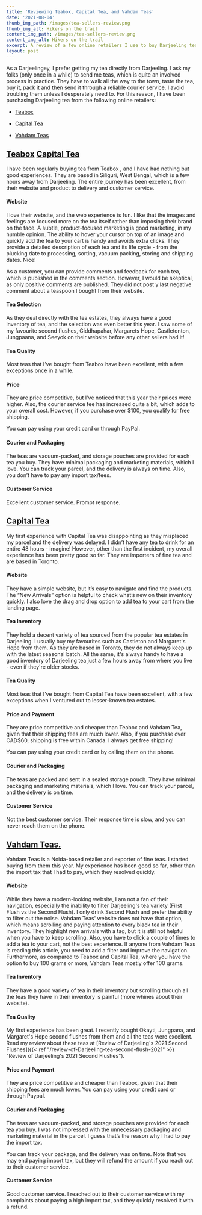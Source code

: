 ```yaml
---
title: 'Reviewing Teabox, Capital Tea, and Vahdam Teas'
date: '2021-08-04'
thumb_img_path: /images/tea-sellers-review.png
thumb_img_alt: Hikers on the trail
content_img_path: /images/tea-sellers-review.png
content_img_alt: Hikers on the trail
excerpt: A review of a few online retailers I use to buy Darjeeling teas.
layout: post
---
```

As a Darjeelingey, I prefer getting my tea directly from Darjeeling. I ask my folks (only once in a while) to send me teas, which is quite an involved process in practice. They have to walk all the way to the town, taste the tea, buy it,  pack it and then send it through a reliable courier service. I avoid troubling them unless I desperately need to. For this reason, I have been purchasing Darjeeling tea from the following online retailers:

*   [Teabox](#teabox)

*   [Capital Tea](#capital-tea)

*   [Vahdam Teas](#vahdam-teas)
    <a name="teabox"></a>

## [Teabox](https://www.teabox.com/?target=_blank) <a href="https://www.teabox.com" target="_blank">Capital Tea</a>

I have been regularly buying tea from Teabox , and I have had nothing but good experiences. They are based in Siliguri, West Bengal, which is a few hours away from Darjeeling. The entire journey has been excellent, from their website and product to delivery and customer service.

#### Website

I love their website, and the web experience is fun. I like that the images and feelings are focused more on the tea itself rather than imposing their brand on the face. A subtle, product-focused marketing is good marketing, in my humble opinion. The ability to hover your cursor on top of an image and quickly add the tea to your cart is handy and avoids extra clicks. They provide a detailed description of each tea and its life cycle  - from the plucking date to processing, sorting, vacuum packing, storing and shipping dates. Nice!

As a customer, you can provide comments and feedback for each tea, which is published in the comments section. However, I would be skeptical, as only positive comments are published. They did not post y last negative comment about a teaspoon I bought from their website.

#### Tea Selection

As they deal directly with the tea estates, they always have a good inventory of tea, and the selection was even better this year. I saw some of my favourite second flushes, Giddhapahar, Margarets Hope, Castletonton, Jungpaana, and Seeyok on their website before any other sellers had it!

#### Tea Quality

Most teas that I’ve bought from Teabox have been excellent, with a few exceptions once in a while.

#### Price

They are price competitive, but I've noticed that this year their prices were higher. Also, the courier service fee has increased quite a bit, which adds to your overall cost. However, if you purchase over $100, you qualify for free shipping.

You can pay using your credit card or through PayPal.

#### Courier and Packaging

The teas are vacuum-packed, and storage pouches are provided for each tea you buy. They have minimal packaging and marketing materials, which I love. You can track your parcel, and the delivery is always on time. Also, you don’t have to pay any import tax/fees.

#### Customer Service

Excellent customer service. Prompt response.

<a name="capital-tea"></a>

## <a href="https://www.capitaltea.com" target="_blank">Capital Tea</a>

My first experience with Capital Tea was disappointing as they misplaced my parcel and the delivery was delayed. I didn’t have any tea to drink for an entire 48 hours - imagine! However, other than the first incident, my overall experience has been pretty good so far. They are importers of fine tea and are based in Toronto.

#### Website

They have a simple website, but it’s easy to navigate and find the products. The “New Arrivals” option is helpful to check what’s new on their inventory quickly. I also love the drag and drop option to add tea to your cart from the landing page.

#### Tea Inventory

They hold a decent variety of tea sourced from the popular tea estates in Darjeeling. I usually buy my favourites such as Castleton and Margaret's Hope from them. As they are based in Toronto, they do not always keep up with the latest seasonal batch. All the same, it's always handy to have a good inventory of Darjeeling tea just a few hours away from where you live - even if they're older stocks.

#### Tea Quality

Most teas that I’ve bought from Capital Tea have been excellent, with a few exceptions when I ventured out to lesser-known tea estates.

#### Price and Payment

They are price competitive and cheaper than Teabox and Vahdam Tea, given that their shipping fees are much lower. Also, if you purchase over CAD$60, shipping is free within Canada. I always get free shipping!

You can pay using your credit card or by calling them on the phone.

#### Courier and Packaging

The teas are packed and sent in a sealed storage pouch. They have minimal packaging and marketing materials, which I love. You can track your parcel, and the delivery is on time.

#### Customer Service

Not the best customer service. Their response time is slow, and you can never reach them on the phone.

<a name="vahdam-teas"></a>

## <a href="https://www.vahdam.com" target="_blank">Vahdam Teas.</a>

Vahdam Teas is a Noida-based retailer and exporter of fine teas. I started buying from them this year. My experience has been good so far, other than the import tax that I had to pay, which they resolved quickly.

#### Website

While they have a modern-looking website, I am not a fan of their navigation, especially the inability to filter Darjeeling's tea variety (First Flush vs the Second Flush). I only drink Second Flush and prefer the ability to filter out the noise.  Vahdam Teas' website does not have that option, which means scrolling and paying attention to every black tea in their inventory. They highlight new arrivals with a tag, but it is still not helpful when you have to keep scrolling. Also, you have to click a couple of times to add a tea to your cart, not the best experience. If anyone from Vahdam Teas is reading this article, you need to add a filter and improve the navigation. Furthermore, as compared to Teabox and Capital Tea, where you have the option to buy 100 grams or more, Vahdam Teas mostly offer 100 grams.

#### Tea Inventory

They have a good variety of tea in their inventory but scrolling through all the teas they have in their inventory is painful (more whines about their website). 

#### Tea Quality

My first experience has been great. I recently bought Okayti, Jungpana, and Margaret's Hope second flushes from them and all the teas were excellent. Read my review about these teas at [Review of Darjeeling's 2021 Second Flushes]({{< ref "/review-of-Darjeeling-tea-second-flush-2021" >}} "Review of Darjeeling's 2021 Second Flushes").

#### Price and Payment

They are price competitive and cheaper than Teabox, given that their shipping fees are much lower.
You can pay using your credit card or through Paypal.

#### Courier and Packaging

The teas are vacuum-packed, and storage pouches are provided for each tea you buy. I was not impressed with the unnecessary packaging and marketing material in the parcel. I guess that’s the reason why I had to pay the import tax.

You can track your package, and the delivery was on time. Note that you may end paying import tax, but they will refund the amount if you reach out to their customer service.

#### Customer Service

Good customer service. I reached out to their customer service with my complaints about paying a high import tax, and they quickly resolved it with a refund.
